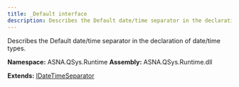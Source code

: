 ```yaml
---
title: _Default interface
description: Describes the Default date/time separator in the declaration of date/time types.
---
```


Describes the Default date/time separator in the declaration of date/time types.

**Namespace:** ASNA.QSys.Runtime
**Assembly:** ASNA.QSys.Runtime.dll

**Extends:** [IDateTimeSeparator](/reference/runtime/qsys-runtime/i-date-time-separator.html)
<br>
<br>
